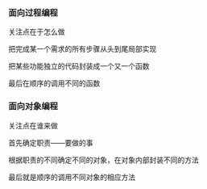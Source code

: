 ### 面向过程编程

关注点在于怎么做

把完成某一个需求的所有步骤从头到尾局部实现

把某些功能独立的代码封装成一个又一个函数

最后在顺序的调用不同的函数

### 面向对象编程

关注点在谁来做

首先确定职责——要做的事

根据职责的不同确定不同的对象，在对象内部封装不同的方法

最后就是顺序的调用不同对象的相应方法


